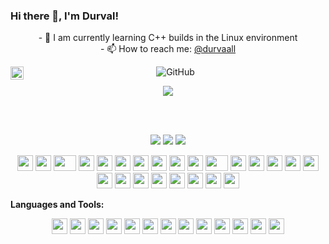 ### Hi there 👋, I'm Durval!

<p align='center'>
  - 🌱 I am currently learning C++ builds in the Linux environment <br>
  - 📫 How to reach me: <a href="https://twitter.com/durvaall">@durvaall</a>
</p>

<p align='center'>
  <a href="https://twitter.com/durvaall">
    <img align="left" alt="Durval Carvalho | Twitter" width="21px" src="https://raw.githubusercontent.com/shinokada/shinokada/master/assets/twitter.png"/>
  </a>
</p>

<p align='center'>
  <img alt="GitHub" src="https://img.shields.io/badge/dynamic/json?logo=github&label=GitHub+Followers&labelColor=282c34&color=181717&query=%24.data.totalSubs&url=https%3A%2F%2Fapi.spencerwoo.com%2Fsubstats%2F%3Fsource%3Dgithub%26queryKey%3Ddurvalcarvalho&longCache=true">
</p>

<p align='center'>
  <img src='https://spotify-github-profile.vercel.app/api/view?uid=12150218960&cover_image=true'>
<p>

<br />
<br />

<p align="center">
  <img src='https://github-profile-trophy.vercel.app/?username=durvalcarvalho&column=7&theme=onedark'>
  <img src='https://github-readme-stats.vercel.app/api?username=durvalcarvalho&show_icons=true&theme=tokyonight'>
  <img src='https://github-readme-stats.vercel.app/api/top-langs/?username=durvalcarvalho&hide=Rich%20Text%20Format,TSQL'>
</p>

<p align="center">
    <img src="https://cultofthepartyparrot.com/parrots/hd/githubparrot.gif" width="25" height="25"/>
    <img src="https://cultofthepartyparrot.com/flags/hd/iranparrot.gif" width="25" height="25"/>
    <img src="https://cultofthepartyparrot.com/parrots/asyncparrot.gif" width="36" height="25"/>
    <img src="https://cultofthepartyparrot.com/parrots/exceptionallyfastparrot.gif" width="25" height="25"/>
    <img src="https://cultofthepartyparrot.com/parrots/hd/60fpsparrot.gif" width="25" height="25"/>
    <img src="https://cultofthepartyparrot.com/parrots/hd/jumpingparrot.gif" width="25" height="25"/>
    <img src="https://cultofthepartyparrot.com/parrots/hd/opensourceparrot.gif" width="25" height="25"/>
    <img src="https://cultofthepartyparrot.com/parrots/hd/dealwithitnowparrot.gif" width="25" height="25"/>
    <img src="https://cultofthepartyparrot.com/parrots/hd/hypnoparrotlight.gif" width="25" height="25"/>
    <img src="https://cultofthepartyparrot.com/parrots/databaseparrot.gif" width="25" height="25"/>
    <img src="https://cultofthepartyparrot.com/parrots/fixparrot.gif" width="36" height="25"/>
    <img src="https://cultofthepartyparrot.com/parrots/hd/laptop_parrot.gif" width="25" height="25"/>
    <img src="https://cultofthepartyparrot.com/parrots/hd/spinningparrot.gif" width="25" height="25"/>
    <img src="https://cultofthepartyparrot.com/parrots/hd/levitationparrot.gif" width="25" height="25"/>
    <img src="https://cultofthepartyparrot.com/parrots/hd/meldparrot.gif" width="25" height="25"/>
    <img src="https://cultofthepartyparrot.com/parrots/slomoparrot.gif" width="25" height="25"/>
    <img src="https://cultofthepartyparrot.com/parrots/hd/moonwalkingparrot.gif" width="25" height="25"/>
    <img src="https://cultofthepartyparrot.com/parrots/hd/stableparrot.gif" width="25" height="25"/>
    <img src="https://cultofthepartyparrot.com/parrots/hd/scienceparrot.gif" width="25" height="25"/>
    <img src="https://cultofthepartyparrot.com/parrots/hd/pirateparrot.gif" width="25" height="25"/>
    <img src="https://cultofthepartyparrot.com/parrots/hd/footballparrot.gif" width="25" height="25"/>
    <img src="https://cultofthepartyparrot.com/parrots/hd/illuminatiparrot.gif" width="25" height="25"/>
    <img src="https://cultofthepartyparrot.com/parrots/hd/hypnoparrotdark.gif" width="25" height="25"/>
    <img src="https://cultofthepartyparrot.com/parrots/hd/mustacheparrot.gif" width="25" height="25"/>
</p>

**Languages and Tools:**  
<p align="center">
  <img src="https://devicon.dev/devicon.git/icons/angularjs/angularjs-original.svg" width="25px" height="25px"/>
  <img src="https://devicon.dev/devicon.git/icons/ubuntu/ubuntu-plain.svg" width="25px" height="25px"/>
  <img src="https://devicon.dev/devicon.git/icons/gitlab/gitlab-original.svg" width="25px" height="25px"/>
  <img src="https://devicon.dev/devicon.git/icons/javascript/javascript-original.svg" width="25px" height="25px"/>
  <img src="https://devicon.dev/devicon.git/icons/python/python-original.svg" width="25px" height="25px"/>
  <img src="https://devicon.dev/devicon.git/icons/c/c-original.svg" width="25px" height="25px"/>
  <img src="https://devicon.dev/devicon.git/icons/django/django-original.svg" width="25px" height="25px"/>
  <img src="https://devicon.dev/devicon.git/icons/csharp/csharp-original.svg" width="25px" height="25px"/>
  <img src="https://devicon.dev/devicon.git/icons/cplusplus/cplusplus-original.svg" width="25px" height="25px"/>
  <img src="https://devicon.dev/devicon.git/icons/github/github-original.svg" width="25px" height="25px"/>
  <img src="https://devicon.dev/devicon.git/icons/git/git-original.svg" width="25px" height="25px"/>
  <img src="https://devicon.dev/devicon.git/icons/linux/linux-original.svg" width="25px" height="25px"/>
  <img src="https://devicon.dev/devicon.git/icons/mysql/mysql-original.svg" width="25px" height="25px"/>
</p>







